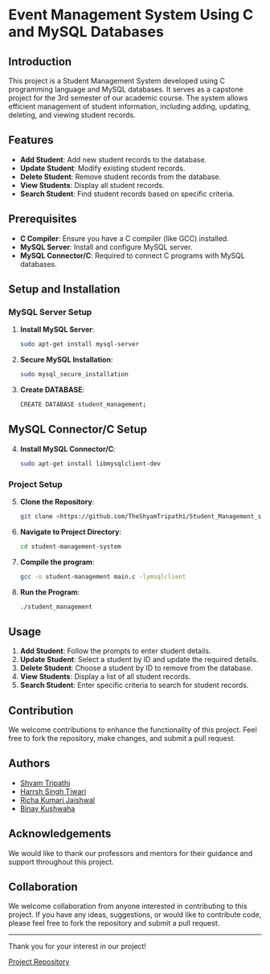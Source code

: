 # Event Management System Using C and MySQL Databases

## Introduction
This project is a Student Management System developed using C programming language and MySQL databases. It serves as a capstone project for the 3rd semester of our academic course. The system allows efficient management of student information, including adding, updating, deleting, and viewing student records.

## Features
- **Add Student**: Add new student records to the database.
- **Update Student**: Modify existing student records.
- **Delete Student**: Remove student records from the database.
- **View Students**: Display all student records.
- **Search Student**: Find student records based on specific criteria.

## Prerequisites
- **C Compiler**: Ensure you have a C compiler (like GCC) installed.
- **MySQL Server**: Install and configure MySQL server.
- **MySQL Connector/C**: Required to connect C programs with MySQL databases.

## Setup and Installation

### MySQL Server Setup
1. **Install MySQL Server**:
   ```sh
   sudo apt-get install mysql-server
2. **Secure MySQL Installation**:
   ```sh
   sudo mysql_secure_installation
3. **Create DATABASE**:
   ```sh
   CREATE DATABASE student_management;

## MySQL Connector/C Setup
4. **Install MySQL Connector/C**:
   ```sh
   sudo apt-get install libmysqlclient-dev

### Project Setup
5. **Clone the Repository**:
   ```sh
   git clone <https://github.com/TheShyamTripathi/Student_Management_systems_projectUsing_SQL_AND_C/>
6. **Navigate to Project Directory**:
   ```sh
   cd student-management-system
7. **Compile the program**:
   ```sh
   gcc -o student-management main.c -lymsqlclient
8. **Run the Program**:
   ```sh
   ./student_management

## Usage
1. **Add Student**: Follow the prompts to enter student details.
2. **Update Student**: Select a student by ID and update the required details.
3. **Delete Student**: Choose a student by ID to remove from the database.
4. **View Students**: Display a list of all student records.
5. **Search Student**: Enter specific criteria to search for student records.
  


## Contribution
We welcome contributions to enhance the functionality of this project. Feel free to fork the repository, make changes, and submit a pull request.

## Authors
- [Shyam Tripathi](https://github.com/TheShyamTripathi)
- [Harrsh Singh Tiwari](https://github.com/Harsh14055/)
- [Richa Kumari Jaishwal](https://github.com/Richajaishwal0)
- [Binay Kushwaha](https://github.com/GOLD3PHOENIXsurili)



## Acknowledgements
We would like to thank our professors and mentors for their guidance and support throughout this project.




## Collaboration
We welcome collaboration from anyone interested in contributing to this project. If you have any ideas, suggestions, or would like to contribute code, please feel free to fork the repository and submit a pull request.

---

Thank you for your interest in our project!

[Project Repository](https://github.com/TheShyamTripathi/Student_Management_systems_projectUsing_SQL_AND_C/)

